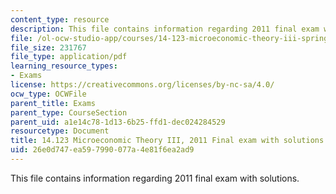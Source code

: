 ```yaml
---
content_type: resource
description: This file contains information regarding 2011 final exam with solutions.
file: /ol-ocw-studio-app/courses/14-123-microeconomic-theory-iii-spring-2015/26e0d747ea597990077a4e81f6ea2ad9_MIT14_123S15_Final2011.pdf
file_size: 231767
file_type: application/pdf
learning_resource_types:
- Exams
license: https://creativecommons.org/licenses/by-nc-sa/4.0/
ocw_type: OCWFile
parent_title: Exams
parent_type: CourseSection
parent_uid: a1e14c78-1d13-6b25-ffd1-dec024284529
resourcetype: Document
title: 14.123 Microeconomic Theory III, 2011 Final exam with solutions
uid: 26e0d747-ea59-7990-077a-4e81f6ea2ad9
---
```

This file contains information regarding 2011 final exam with solutions.